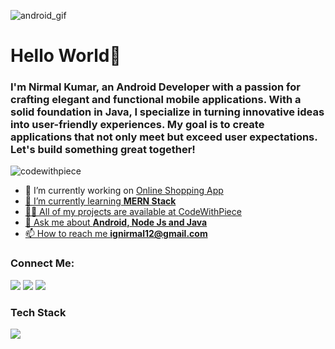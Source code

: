 ![android_gif](https://github.com/CodeWithPiece/CodeWithPiece/assets/145927850/d762e402-39bf-44d9-ac0a-44354ea30d60)
<h1 align="left">Hello World👋 </h1>
<h3 align="left">I'm Nirmal Kumar, an Android Developer with a passion for crafting elegant and functional mobile applications. With a solid foundation in Java, I specialize in turning innovative ideas into user-friendly experiences. My goal is to create applications that not only meet but exceed user expectations. Let's build something great together!</h3>

<p align="left"> <img src="https://komarev.com/ghpvc/?username=codewithpiece&label=Profile%20views&color=0e75b6&style=flat" alt="codewithpiece" /> </p>

- 🔭 I’m currently working on <a href="https://github.com/CodeWithPiece/Online-Shopping" /> Online Shopping App
- 🌱 I’m currently learning **MERN Stack**
- 👨‍💻 All of my projects are available at <a href="https://github.com/CodeWithPiece?tab=repositories" />CodeWithPiece
- 💬 Ask me about **Android, Node Js and Java**
- 📫 How to reach me **ignirmal12@gmail.com**

<h3 align="left">Connect Me:</h3>
<p align="left">
    <img src="https://skillicons.dev/icons?i=instagram"/>
    <img src="https://skillicons.dev/icons?i=twitter"/>
    <img src="https://skillicons.dev/icons?i=linkedin"/>
</p>
<h3 align="left">Tech Stack</h3>
<div align="left">
    <img src="https://skillicons.dev/icons?i=html,css,bootstrap,javascript,react,nodejs,express,java,androidstudio,flutter,mysql,mongodb,firebase,mui,vscode,github,git,discord,postman" />
</div>
